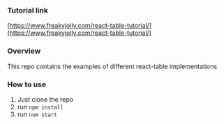 ### Tutorial link
[https://www.freakyjolly.com/react-table-tutorial/](https://www.freakyjolly.com/react-table-tutorial/)

### Overview
This repo contains the examples of different react-table implementations

### How to use
1. Just clone the repo
2. run `npm install`
3. run `num start`
